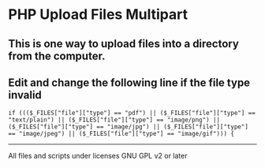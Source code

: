 PHP Upload Files Multipart
============

This is one way to upload files into a directory from the computer.
--------------
Edit and change the following line if the file type invalid
--------------
    if ((($_FILES["file"]["type"] == "pdf") || ($_FILES["file"]["type"] == "text/plain") || ($_FILES["file"]["type"] == "image/png") || ($_FILES["file"]["type"] == "image/jpg") || ($_FILES["file"]["type"] == "image/jpeg") || ($_FILES["file"]["type"] == "image/gif"))) {
---------------
All files and scripts under licenses GNU GPL v2 or later
